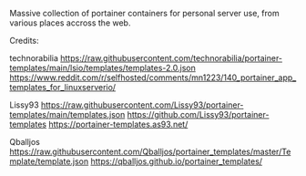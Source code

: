 Massive collection of portainer containers for personal server use, from various places accross the web.

Credits:


technorabilia
https://raw.githubusercontent.com/technorabilia/portainer-templates/main/lsio/templates/templates-2.0.json
https://www.reddit.com/r/selfhosted/comments/mn1223/140_portainer_app_templates_for_linuxserverio/

Lissy93
https://raw.githubusercontent.com/Lissy93/portainer-templates/main/templates.json
https://github.com/Lissy93/portainer-templates
https://portainer-templates.as93.net/

Qballjos
https://raw.githubusercontent.com/Qballjos/portainer_templates/master/Template/template.json
https://qballjos.github.io/portainer_templates/

